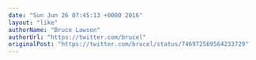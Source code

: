 ```yaml
---
date: "Sun Jun 26 07:45:13 +0000 2016"
layout: "like"
authorName: "Bruce Lawson"
authorUrl: "https://twitter.com/brucel"
originalPost: "https://twitter.com/brucel/status/746972569564233729"
---
```

